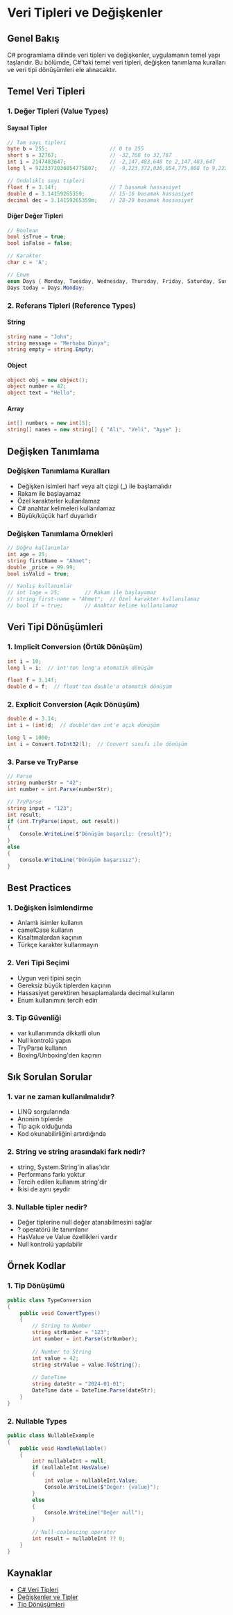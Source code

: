 # Veri Tipleri ve Değişkenler

## Genel Bakış
C# programlama dilinde veri tipleri ve değişkenler, uygulamanın temel yapı taşlarıdır. Bu bölümde, C#'taki temel veri tipleri, değişken tanımlama kuralları ve veri tipi dönüşümleri ele alınacaktır.

## Temel Veri Tipleri

### 1. Değer Tipleri (Value Types)

#### Sayısal Tipler
```csharp
// Tam sayı tipleri
byte b = 255;                    // 0 to 255
short s = 32767;                 // -32,768 to 32,767
int i = 2147483647;              // -2,147,483,648 to 2,147,483,647
long l = 9223372036854775807;    // -9,223,372,036,854,775,808 to 9,223,372,036,854,775,807

// Ondalıklı sayı tipleri
float f = 3.14f;                 // 7 basamak hassasiyet
double d = 3.14159265359;        // 15-16 basamak hassasiyet
decimal dec = 3.14159265359m;    // 28-29 basamak hassasiyet
```

#### Diğer Değer Tipleri
```csharp
// Boolean
bool isTrue = true;
bool isFalse = false;

// Karakter
char c = 'A';

// Enum
enum Days { Monday, Tuesday, Wednesday, Thursday, Friday, Saturday, Sunday }
Days today = Days.Monday;
```

### 2. Referans Tipleri (Reference Types)

#### String
```csharp
string name = "John";
string message = "Merhaba Dünya";
string empty = string.Empty;
```

#### Object
```csharp
object obj = new object();
object number = 42;
object text = "Hello";
```

#### Array
```csharp
int[] numbers = new int[5];
string[] names = new string[] { "Ali", "Veli", "Ayşe" };
```

## Değişken Tanımlama

### Değişken Tanımlama Kuralları
- Değişken isimleri harf veya alt çizgi (_) ile başlamalıdır
- Rakam ile başlayamaz
- Özel karakterler kullanılamaz
- C# anahtar kelimeleri kullanılamaz
- Büyük/küçük harf duyarlıdır

### Değişken Tanımlama Örnekleri
```csharp
// Doğru kullanımlar
int age = 25;
string firstName = "Ahmet";
double _price = 99.99;
bool isValid = true;

// Yanlış kullanımlar
// int 1age = 25;        // Rakam ile başlayamaz
// string first-name = "Ahmet";  // Özel karakter kullanılamaz
// bool if = true;       // Anahtar kelime kullanılamaz
```

## Veri Tipi Dönüşümleri

### 1. Implicit Conversion (Örtük Dönüşüm)
```csharp
int i = 10;
long l = i;  // int'ten long'a otomatik dönüşüm

float f = 3.14f;
double d = f;  // float'tan double'a otomatik dönüşüm
```

### 2. Explicit Conversion (Açık Dönüşüm)
```csharp
double d = 3.14;
int i = (int)d;  // double'dan int'e açık dönüşüm

long l = 1000;
int i = Convert.ToInt32(l);  // Convert sınıfı ile dönüşüm
```

### 3. Parse ve TryParse
```csharp
// Parse
string numberStr = "42";
int number = int.Parse(numberStr);

// TryParse
string input = "123";
int result;
if (int.TryParse(input, out result))
{
    Console.WriteLine($"Dönüşüm başarılı: {result}");
}
else
{
    Console.WriteLine("Dönüşüm başarısız");
}
```

## Best Practices

### 1. Değişken İsimlendirme
- Anlamlı isimler kullanın
- camelCase kullanın
- Kısaltmalardan kaçının
- Türkçe karakter kullanmayın

### 2. Veri Tipi Seçimi
- Uygun veri tipini seçin
- Gereksiz büyük tiplerden kaçının
- Hassasiyet gerektiren hesaplamalarda decimal kullanın
- Enum kullanımını tercih edin

### 3. Tip Güvenliği
- var kullanımında dikkatli olun
- Null kontrolü yapın
- TryParse kullanın
- Boxing/Unboxing'den kaçının

## Sık Sorulan Sorular

### 1. var ne zaman kullanılmalıdır?
- LINQ sorgularında
- Anonim tiplerde
- Tip açık olduğunda
- Kod okunabilirliğini artırdığında

### 2. String ve string arasındaki fark nedir?
- string, System.String'in alias'ıdır
- Performans farkı yoktur
- Tercih edilen kullanım string'dir
- İkisi de aynı şeydir

### 3. Nullable tipler nedir?
- Değer tiplerine null değer atanabilmesini sağlar
- ? operatörü ile tanımlanır
- HasValue ve Value özellikleri vardır
- Null kontrolü yapılabilir

## Örnek Kodlar

### 1. Tip Dönüşümü
```csharp
public class TypeConversion
{
    public void ConvertTypes()
    {
        // String to Number
        string strNumber = "123";
        int number = int.Parse(strNumber);
        
        // Number to String
        int value = 42;
        string strValue = value.ToString();
        
        // DateTime
        string dateStr = "2024-01-01";
        DateTime date = DateTime.Parse(dateStr);
    }
}
```

### 2. Nullable Types
```csharp
public class NullableExample
{
    public void HandleNullable()
    {
        int? nullableInt = null;
        if (nullableInt.HasValue)
        {
            int value = nullableInt.Value;
            Console.WriteLine($"Değer: {value}");
        }
        else
        {
            Console.WriteLine("Değer null");
        }
        
        // Null-coalescing operator
        int result = nullableInt ?? 0;
    }
}
```

## Kaynaklar
- [C# Veri Tipleri](https://docs.microsoft.com/tr-tr/dotnet/csharp/language-reference/builtin-types/built-in-types)
- [Değişkenler ve Tipler](https://docs.microsoft.com/tr-tr/dotnet/csharp/language-reference/language-specification/variables)
- [Tip Dönüşümleri](https://docs.microsoft.com/tr-tr/dotnet/csharp/programming-guide/types/casting-and-type-conversions) 